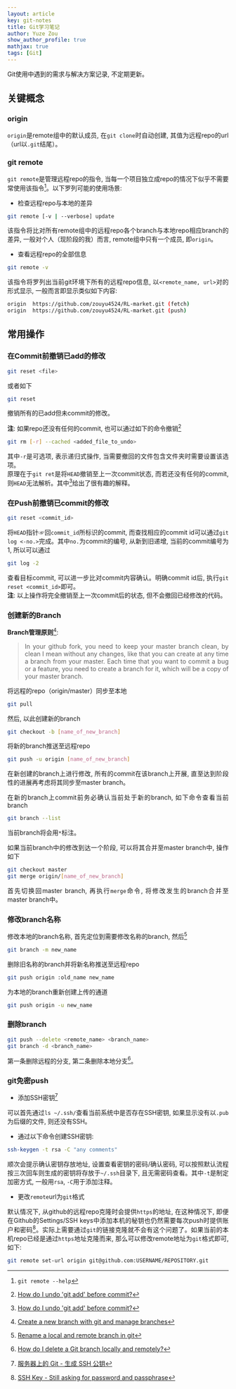 ```yaml
---
layout: article
key: git-notes
title: Git学习笔记
author: Yuze Zou
show_author_profile: true
mathjax: true
tags: [Git]
---
```


Git使用中遇到的需求与解决方案记录, 不定期更新。<!--more-->

<div style="margin: 0 auto;" align="justify" markdown="1">

## 关键概念

### origin

`origin`是remote组中的默认成员, 在`git clone`时自动创建, 其值为远程repo的url（url以`.git`结尾）。

### git remote

`git remote`是管理远程repo的指令, 当每一个项目独立成repo的情况下似乎不需要常使用该指令[^3]。以下罗列可能的使用场景:

- 检查远程repo与本地的差异

```bash
git remote [-v | --verbose] update
```
该指令将比对所有remote组中的远程repo各个branch与本地repo相应branch的差异, 一般对个人（现阶段的我）而言, remote组中只有一个成员, 即`origin`。

- 查看远程repo的全部信息

```bash
git remote -v
```
该指令将罗列出当前git环境下所有的远程repo信息, 以`<remote_name, url>`对的形式显示, 一般而言即显示类似如下内容:

```bash
origin  https://github.com/zouyu4524/RL-market.git (fetch)
origin  https://github.com/zouyu4524/RL-market.git (push)
```

## 常用操作

### 在Commit前撤销已add的修改

```bash
git reset <file>
```
或者如下

```bash
git reset 
```
撤销所有的已add但未commit的修改。

**注**: 如果repo还没有任何的commit, 也可以通过如下的命令撤销[^2]

```bash
git rm [-r] --cached <added_file_to_undo>
```
其中`-r`是可选项, 表示递归式操作, 当需要撤回的文件包含文件夹时需要设置该选项。  
原理在于`git ret`是将`HEAD`撤销至上一次commit状态, 而若还没有任何的commit, 则`HEAD`无法解析。其中[^2]给出了很有趣的解释。

### 在Push前撤销已commit的修改

```bash
git reset <commit_id>
```
将`HEAD`指针☞回`commit_id`所标识的commit, 而查找相应的commit id可以通过`git log <-no.>`完成。其中`no.`为commit的编号, 从新到旧递增, 当前的commit编号为1, 所以可以通过

```bash
git log -2
```
查看目标commit, 可以进一步比对commit内容确认。明确commit id后, 执行`git reset <commit_id>`即可。  
**注**: 以上操作将完全撤销至上一次commit后的状态, 但不会撤回已经修改的代码。

### 创建新的Branch

**Branch管理原则**[^1]: 

> In your github fork, you need to keep your master branch clean, by clean I mean without any changes, like that you can create at any time a branch from your master. Each time that you want to commit a bug or a feature, you need to create a branch for it, which will be a copy of your master branch.

将远程的repo（origin/master）同步至本地

```bash
git pull
```
然后, 以此创建新的branch

```bash
git checkout -b [name_of_new_branch]
```
将新的branch推送至远程repo

```bash
git push -u origin [name_of_new_branch]
```
在新创建的branch上进行修改, 所有的commit在该branch上开展, 直至达到阶段性的进展再考虑将其同步至master branch。  

在新的branch上commit前务必确认当前处于新的branch, 如下命令查看当前branch

```bash
git branch --list
```
当前branch将会用`*`标注。  

如果当前branch中的修改到达一个阶段, 可以将其合并至master branch中, 操作如下

```bash
git checkout master
git merge origin/[name_of_new_branch]
```
首先切换回master branch, 再执行`merge`命令, 将修改发生的branch合并至master branch中。

### 修改branch名称

修改本地的branch名称, 首先定位到需要修改名称的branch, 然后[^4]

```bash
git branch -m new_name
```

删除旧名称的branch并将新名称推送至远程repo

```bash
git push origin :old_name new_name
```

为本地的branch重新创建上传的通道

```bash
git push origin -u new_name
```

### 删除branch

```bash
git push --delete <remote_name> <branch_name>
git branch -d <branch_name>
```
第一条删除远程的分支, 第二条删除本地分支[^7]。

### git免密push

- 添加SSH密钥[^6]

可以首先通过`ls ~/.ssh/`查看当前系统中是否存在SSH密钥, 如果显示没有以`.pub`为后缀的文件, 则还没有SSH。  
- 通过以下命令创建SSH密钥:

```bash
ssh-keygen -t rsa -C "any comments"
```
顺次会提示确认密钥存放地址, 设置查看密钥的密码/确认密码, 可以按照默认流程按三次回车则生成的密钥将存放于`~/.ssh`目录下, 且无需密码查看。其中`-t`是制定加密方式, 一般用`rsa`, `-C`用于添加注释。

- 更改`remote`url为`git`格式  

默认情况下, 从github的远程repo克隆时会提供`https`的地址, 在这种情况下, 即便在Github的Settings/SSH keys中添加本机的秘钥也仍然需要每次push时提供账户和密码[^5]。实际上需要通过`git`的链接克隆就不会有这个问题了。如果当前的本机repo已经是通过`https`地址克隆而来, 那么可以修改remote地址为`git`格式即可, 如下:  

```bash
git remote set-url origin git@github.com:USERNAME/REPOSITORY.git
```

</div>

[^1]: [Create a new branch with git and manage branches](https://github.com/Kunena/Kunena-Forum/wiki/Create-a-new-branch-with-git-and-manage-branches)
[^2]: [How do I undo 'git add' before commit?](https://stackoverflow.com/a/682343/8064227)
[^3]: `git remote --help`
[^4]: [Rename a local and remote branch in git](https://multiplestates.wordpress.com/2015/02/05/rename-a-local-and-remote-branch-in-git/)
[^5]: [SSH Key - Still asking for password and passphrase](https://stackoverflow.com/a/21095345)
[^6]: [服务器上的 Git - 生成 SSH 公钥](https://git-scm.com/book/zh/v1/%E6%9C%8D%E5%8A%A1%E5%99%A8%E4%B8%8A%E7%9A%84-Git-%E7%94%9F%E6%88%90-SSH-%E5%85%AC%E9%92%A5)
[^7]: [How do I delete a Git branch locally and remotely?](https://stackoverflow.com/a/2003515/8064227)